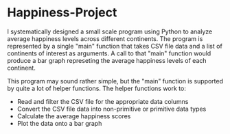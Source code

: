 # Happiness-Project

I systematically designed a small scale program using Python to analyze average happiness levels across different continents. The program is represented by a single "main" function that takes CSV file data and a list of continents of interest as arguments. A call to that "main" function would produce a bar graph represeting the average happiness levels of each continent.

This program may sound rather simple, but the "main" function is supported by quite a lot of helper functions. The helper functions work to:
* Read and filter the CSV file for the appropriate data columns
* Convert the CSV file data into non-primitive or primitive data types 
* Calculate the average happiness scores
* Plot the data onto a bar graph

